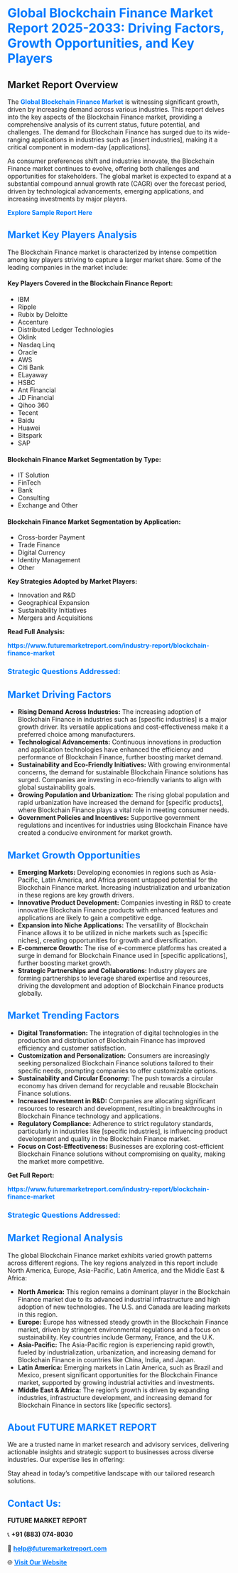 <h1 style="color: #007BFF;">Global Blockchain Finance Market Report 2025-2033: Driving Factors, Growth Opportunities, and Key Players</h1>

<section id="overview">
<h2>Market Report Overview</h2>
<p>The <a href="https://www.futuremarketreport.com/industry-report/blockchain-finance-market" style="color: #007BFF; text-decoration: none;"><strong>Global Blockchain Finance Market</strong></a> is witnessing significant growth, driven by increasing demand across various industries. This report delves into the key aspects of the Blockchain Finance market, providing a comprehensive analysis of its current status, future potential, and challenges. The demand for Blockchain Finance has surged due to its wide-ranging applications in industries such as [insert industries], making it a critical component in modern-day [applications].</p>
<p>As consumer preferences shift and industries innovate, the Blockchain Finance market continues to evolve, offering both challenges and opportunities for stakeholders. The global market is expected to expand at a substantial compound annual growth rate (CAGR) over the forecast period, driven by technological advancements, emerging applications, and increasing investments by major players.</p>
</section>

<section id="overview">
<p><a href="https://www.futuremarketreport.com/request-sample/reportId=26975" style="color: #007BFF; text-decoration: none;"><strong>Explore Sample Report Here</strong></a></p>
</section>

<section id="key-players">
<h2 style="color: #007BFF;">Market Key Players Analysis</h2>
<p>The Blockchain Finance market is characterized by intense competition among key players striving to capture a larger market share. Some of the leading companies in the market include:</p>
<h4>Key Players Covered in the Blockchain Finance Report:</h4>
<ul><li>IBM</li><li>Ripple</li><li>Rubix by Deloitte</li><li>Accenture</li><li>Distributed Ledger Technologies</li><li>Oklink</li><li>Nasdaq Linq</li><li>Oracle</li><li>AWS</li><li>Citi Bank</li><li>ELayaway</li><li>HSBC</li><li>Ant Financial</li><li>JD Financial</li><li>Qihoo 360</li><li>Tecent</li><li>Baidu</li><li>Huawei</li><li>Bitspark</li><li>SAP</li></ul>
<h4>Blockchain Finance Market Segmentation by Type:</h4>
<ul><li>IT Solution</li><li>FinTech</li><li>Bank</li><li>Consulting</li><li>Exchange and Other</li></ul>

<h4>Blockchain Finance Market Segmentation by Application:</h4>
<ul><li>Cross-border Payment</li><li>Trade Finance</li><li>Digital Currency</li><li>Identity Management</li><li>Other</li></ul>
<p><strong>Key Strategies Adopted by Market Players:</strong></p>
<ul>
<li>Innovation and R&D</li>
<li>Geographical Expansion</li>
<li>Sustainability Initiatives</li>
<li>Mergers and Acquisitions</li>
</ul>
</section>

<section>
<p><strong>Read Full Analysis: </strong></p><a href="https://www.futuremarketreport.com/industry-report/blockchain-finance-market" style="color: #007BFF; text-decoration: none;"><strong>https://www.futuremarketreport.com/industry-report/blockchain-finance-market</strong></a>
<h3 style="color: #007BFF;">Strategic Questions Addressed:</h3>
</section>

<section id="driving-factors">
<h2 style="color: #007BFF;">Market Driving Factors</h2>
<ul>
<li><strong>Rising Demand Across Industries:</strong> The increasing adoption of Blockchain Finance in industries such as [specific industries] is a major growth driver. Its versatile applications and cost-effectiveness make it a preferred choice among manufacturers.</li>
<li><strong>Technological Advancements:</strong> Continuous innovations in production and application technologies have enhanced the efficiency and performance of Blockchain Finance, further boosting market demand.</li>
<li><strong>Sustainability and Eco-Friendly Initiatives:</strong> With growing environmental concerns, the demand for sustainable Blockchain Finance solutions has surged. Companies are investing in eco-friendly variants to align with global sustainability goals.</li>
<li><strong>Growing Population and Urbanization:</strong> The rising global population and rapid urbanization have increased the demand for [specific products], where Blockchain Finance plays a vital role in meeting consumer needs.</li>
<li><strong>Government Policies and Incentives:</strong> Supportive government regulations and incentives for industries using Blockchain Finance have created a conducive environment for market growth.</li>
</ul>
</section>

<section id="growth-opportunities">
<h2 style="color: #007BFF;">Market Growth Opportunities</h2>
<ul>
<li><strong>Emerging Markets:</strong> Developing economies in regions such as Asia-Pacific, Latin America, and Africa present untapped potential for the Blockchain Finance market. Increasing industrialization and urbanization in these regions are key growth drivers.</li>
<li><strong>Innovative Product Development:</strong> Companies investing in R&D to create innovative Blockchain Finance products with enhanced features and applications are likely to gain a competitive edge.</li>
<li><strong>Expansion into Niche Applications:</strong> The versatility of Blockchain Finance allows it to be utilized in niche markets such as [specific niches], creating opportunities for growth and diversification.</li>
<li><strong>E-commerce Growth:</strong> The rise of e-commerce platforms has created a surge in demand for Blockchain Finance used in [specific applications], further boosting market growth.</li>
<li><strong>Strategic Partnerships and Collaborations:</strong> Industry players are forming partnerships to leverage shared expertise and resources, driving the development and adoption of Blockchain Finance products globally.</li>
</ul>
</section>

<section id="trending-factors">
<h2 style="color: #007BFF;">Market Trending Factors</h2>
<ul>
<li><strong>Digital Transformation:</strong> The integration of digital technologies in the production and distribution of Blockchain Finance has improved efficiency and customer satisfaction.</li>
<li><strong>Customization and Personalization:</strong> Consumers are increasingly seeking personalized Blockchain Finance solutions tailored to their specific needs, prompting companies to offer customizable options.</li>
<li><strong>Sustainability and Circular Economy:</strong> The push towards a circular economy has driven demand for recyclable and reusable Blockchain Finance solutions.</li>
<li><strong>Increased Investment in R&D:</strong> Companies are allocating significant resources to research and development, resulting in breakthroughs in Blockchain Finance technology and applications.</li>
<li><strong>Regulatory Compliance:</strong> Adherence to strict regulatory standards, particularly in industries like [specific industries], is influencing product development and quality in the Blockchain Finance market.</li>
<li><strong>Focus on Cost-Effectiveness:</strong> Businesses are exploring cost-efficient Blockchain Finance solutions without compromising on quality, making the market more competitive.</li>
</ul>
</section>

<section>
<p><strong>Get Full Report: </strong></p><a href="https://www.futuremarketreport.com/industry-report/blockchain-finance-market" style="color: #007BFF; text-decoration: none;"><strong>https://www.futuremarketreport.com/industry-report/blockchain-finance-market</strong></a>
<h3 style="color: #007BFF;">Strategic Questions Addressed:</h3>
</section>


<section id="regional-analysis">
<h2 style="color: #007BFF;">Market Regional Analysis</h2>
<p>The global Blockchain Finance market exhibits varied growth patterns across different regions. The key regions analyzed in this report include North America, Europe, Asia-Pacific, Latin America, and the Middle East & Africa:</p>
<ul>
<li><strong>North America:</strong> This region remains a dominant player in the Blockchain Finance market due to its advanced industrial infrastructure and high adoption of new technologies. The U.S. and Canada are leading markets in this region.</li>
<li><strong>Europe:</strong> Europe has witnessed steady growth in the Blockchain Finance market, driven by stringent environmental regulations and a focus on sustainability. Key countries include Germany, France, and the U.K.</li>
<li><strong>Asia-Pacific:</strong> The Asia-Pacific region is experiencing rapid growth, fueled by industrialization, urbanization, and increasing demand for Blockchain Finance in countries like China, India, and Japan.</li>
<li><strong>Latin America:</strong> Emerging markets in Latin America, such as Brazil and Mexico, present significant opportunities for the Blockchain Finance market, supported by growing industrial activities and investments.</li>
<li><strong>Middle East & Africa:</strong> The region’s growth is driven by expanding industries, infrastructure development, and increasing demand for Blockchain Finance in sectors like [specific sectors].</li>
</ul>
</section>

<footer>
<h2 style="color: #007BFF;">About FUTURE MARKET REPORT</h2>
<p>We are a trusted name in market research and advisory services, delivering actionable insights and strategic support to businesses across diverse industries. Our expertise lies in offering:</p>

<p>Stay ahead in today’s competitive landscape with our tailored research solutions.</p>

<h2 style="color: #007BFF;">Contact Us:</h2>
<p><strong>FUTURE MARKET REPORT</strong></p>
<p>📞 <strong>+91 (883) 074-8030</strong></p>
<p>📧 <strong><a href="mailto:help@futuremarketreport.com" style="color: #007BFF;">help@futuremarketreport.com</a></strong></p>
<p>🌐 <strong><a href="https://www.futuremarketreport.com/" style="color: #007BFF;">Visit Our Website</a></strong></p>
</footer>